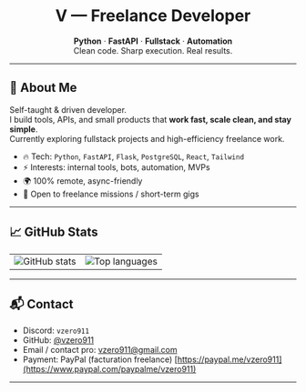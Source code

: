 <h1 align="center">V — Freelance Developer</h1>
<p align="center">
    <strong>Python</strong> · <strong>FastAPI</strong> · <strong>Fullstack</strong> · <strong>Automation</strong><br />
    Clean code. Sharp execution. Real results.
</p>

---

## 👋 About Me

Self-taught & driven developer.  
I build tools, APIs, and small products that **work fast, scale clean, and stay simple**.  
Currently exploring fullstack projects and high-efficiency freelance work.

- 🔥 Tech: `Python`, `FastAPI`, `Flask`, `PostgreSQL`, `React`, `Tailwind`
- ⚡ Interests: internal tools, bots, automation, MVPs
- 🌍 100% remote, async-friendly
- 💼 Open to freelance missions / short-term gigs

---

## 📈 GitHub Stats

<div align="center">
  <table>
    <tr>
      <td>
        <img src="https://github-readme-stats.vercel.app/api?username=vzero911&hide_border=true&border_radius=15&show_icons=true&theme=tokyonight" alt="GitHub stats" />
      </td>
      <td>
        <img src="https://github-readme-stats.vercel.app/api/top-langs/?username=vzero911&hide=html&hide_border=true&border_radius=15&layout=compact&langs_count=8&theme=tokyonight" alt="Top languages" />
      </td>
    </tr>
  </table>
</div>

---

## 📬 Contact

- Discord: `vzero911`
- GitHub: [@vzero911](https://github.com/vzero911)
- Email / contact pro: vzero911@gmail.com
- Payment: PayPal (facturation freelance) [https://paypal.me/vzero911](https://www.paypal.com/paypalme/vzero911)

---
